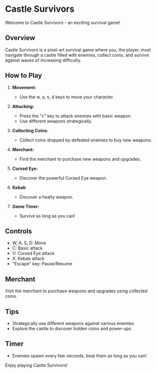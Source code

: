 # Castle Survivors

Welcome to Castle Survivors - an exciting survival game!

## Overview

Castle Survivors is a pixel-art survival game where you, the player, must navigate through a castle filled with enemies, collect coins, and survive against waves of increasing difficulty.

## How to Play

1. **Movement:**

   - Use the w, a, s, d keys to move your character.

2. **Attacking:**

   - Press the "c" key to attack enemies with basic weapon.
   - Use different weapons strategically.

3. **Collecting Coins:**

   - Collect coins dropped by defeated enemies to buy new weapons.

4. **Merchant:**

   - Find the merchant to purchase new weapons and upgrades.

5. **Cursed Eye:**

   - Discover the powerful Cursed Eye weapon.

6. **Kebab**

   - Discover a healty weapon.

7. **Game Timer:**
   - Survive as long as you can!

## Controls

- W, A, S, D: Move
- C: Basic attack
- V: Cursed Eye attack
- X: Kebab attack
- "Escape" key: Pause/Resume

## Merchant

Visit the merchant to purchase weapons and upgrades using collected coins.

## Tips

- Strategically use different weapons against various enemies.
- Explore the castle to discover hidden coins and power-ups.

## Timer

- Enemies spawn every few seconds, beat them as long as you can!

Enjoy playing Castle Survivors!
